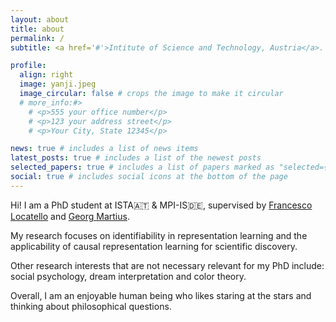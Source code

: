 ```yaml
---
layout: about
title: about
permalink: /
subtitle: <a href='#'>Intitute of Science and Technology, Austria</a>. #Address. Contacts. Moto. Etc.

profile:
  align: right
  image: yanji.jpeg
  image_circular: false # crops the image to make it circular
  # more_info:#>
    # <p>555 your office number</p>
    # <p>123 your address street</p>
    # <p>Your City, State 12345</p>

news: true # includes a list of news items
latest_posts: true # includes a list of the newest posts
selected_papers: true # includes a list of papers marked as "selected={true}"
social: true # includes social icons at the bottom of the page
---
```


Hi! I am a PhD student at ISTA:austria: & MPI-IS:de:,
supervised by [Francesco Locatello](https://www.francescolocatello.com) and [Georg Martius](https://al.is.mpg.de).

My research focuses on identifiability in representation learning and the applicability of causal representation learning for scientific discovery.

Other research interests that are not necessary relevant for my PhD include: social psychology, dream interpretation and color theory.

Overall, I am an enjoyable human being who likes staring at the stars and thinking about philosophical questions.
